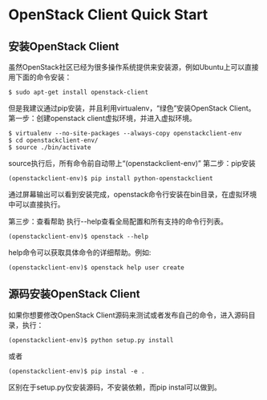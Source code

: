 # OpenStack Client Quick Start

## 安装OpenStack Client
虽然OpenStack社区已经为很多操作系统提供来安装源，例如Ubuntu上可以直接用下面的命令安装：

    $ sudo apt-get install openstack-client
但是我建议通过pip安装，并且利用virtualenv，“绿色”安装OpenStack Client。
第一步：创建openstack client虚拟环境，并进入虚拟环境。

    $ virtualenv --no-site-packages --always-copy openstackclient-env
    $ cd openstackclient-env/
    $ source ./bin/activate
source执行后，所有命令前自动带上“(openstackclient-env)”
第二步：pip安装

    (openstackclient-env)$ pip install python-openstackclient
通过屏幕输出可以看到安装完成，openstack命令行安装在bin目录，在虚拟环境中可以直接执行。

第三步：查看帮助
执行--help查看全局配置和所有支持的命令行列表。

    (openstackclient-env)$ openstack --help
help命令可以获取具体命令的详细帮助。例如:

    (openstackclient-env)$ openstack help user create

## 源码安装OpenStack Client
如果你想要修改OpenStack Client源码来测试或者发布自己的命令，进入源码目录，执行：

    (openstackclient-env)$ python setup.py install
 或者
 
    (openstackclient-env)$ pip instal -e .
区别在于setup.py仅安装源码，不安装依赖，而pip instal可以做到。

    

    

   
